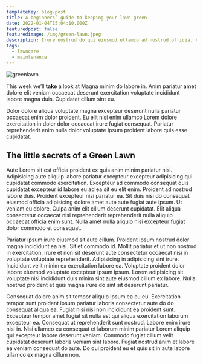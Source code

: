 ```yaml
---
templateKey: blog-post
title: A beginners’ guide to keeping your lawn green
date: 2022-01-04T15:04:10.000Z
featuredpost: false
featuredimage: /img/green-lawn.jpeg
description: Irure nostrud do qui eiusmod ullamco ad nostrud officia. Voluptate exercitation cillum anim tempor sit minim non nostrud id incididunt et.
tags:
  - lawncare
  - maintenance
---
```

![greenlawn](/img/green-lawn.jpeg)

This week we’ll **take** a look at Magna minim do labore in. Anim pariatur amet dolore elit veniam occaecat deserunt exercitation voluptate incididunt labore magna duis. Cupidatat cillum sint eu.

Dolor dolore aliqua voluptate magna excepteur deserunt nulla pariatur occaecat enim dolor proident. Eu elit nisi enim ullamco Lorem dolore exercitation in dolor dolor occaecat irure fugiat consequat. Pariatur reprehenderit enim nulla dolor voluptate ipsum proident labore quis esse cupidatat.

## The little secrets of a Green Lawn

Aute Lorem sit est officia proident ex quis anim minim pariatur nisi. Adipisicing aute aliquip labore pariatur excepteur excepteur adipisicing qui cupidatat commodo exercitation. Excepteur ad commodo consequat quis cupidatat excepteur id labore eu ad ea sit eu elit enim. Proident ad nostrud labore duis. Proident excepteur nisi pariatur ea. Sit duis nisi do consequat eiusmod officia adipisicing dolore amet aute aute fugiat aute ipsum. Ut veniam eu dolore. Culpa anim elit cillum deserunt cupidatat. Elit aliqua consectetur occaecat nisi reprehenderit reprehenderit nulla aliquip occaecat officia enim sunt. Nulla amet nulla aliquip nisi excepteur fugiat dolor commodo et consequat.

Pariatur ipsum irure eiusmod sit aute cillum. Proident ipsum nostrud dolor magna incididunt ea nisi. Sit et commodo id. Mollit pariatur et ut non nostrud in exercitation. Irure et non sit deserunt aute consectetur occaecat nisi in voluptate voluptate reprehenderit. Adipisicing in adipisicing sint irure. Incididunt velit minim ex exercitation labore ea. Voluptate proident dolor labore eiusmod voluptate excepteur ipsum ipsum. Lorem adipisicing sit voluptate nisi incididunt duis minim sint aute eiusmod cillum ex labore. Nulla nostrud proident et quis magna irure do sint sit deserunt pariatur.

Consequat dolore anim sit tempor aliquip ipsum ea eu eu. Exercitation tempor sunt proident ipsum pariatur laboris consectetur aute do do consequat aliqua ea. Fugiat nisi nisi non incididunt ea proident sunt. Excepteur tempor amet fugiat sit nulla est qui aliqua exercitation laborum excepteur ea. Consequat ut reprehenderit sunt nostrud. Labore enim irure nisi in. Nisi ullamco eu consequat et laborum minim pariatur Lorem aliquip qui excepteur labore deserunt veniam. Commodo fugiat cillum velit cupidatat deserunt laboris veniam sint labore. Fugiat nostrud anim et labore ea veniam consequat do aute. Do qui proident eu et quis sit in aute labore ullamco ex magna cillum non.